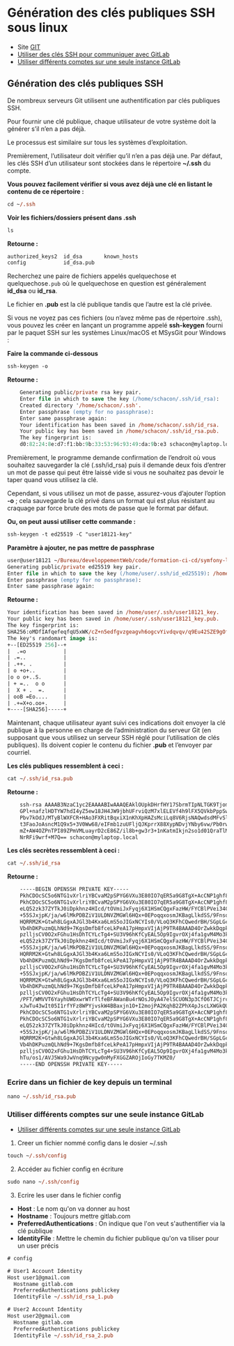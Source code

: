 # Génération des clés publiques SSH sous linux

- Site [GIT](https://git-scm.com/book/fr/v2/Git-sur-le-serveur-G%C3%A9n%C3%A9ration-des-cl%C3%A9s-publiques-SSH)
- [Utiliser des clés SSH pour communiquer avec GitLab](https://docs.gitlab.com/ee/user/ssh.html)
- [Utiliser différents comptes sur une seule instance GitLab](https://docs.gitlab.com/ee/user/ssh.html#use-different-accounts-on-a-single-gitlab-instance)

## Génération des clés publiques SSH

De nombreux serveurs Git utilisent une authentification par clés publiques SSH. 

Pour fournir une clé publique, chaque utilisateur de votre système doit la générer s’il n’en a pas déjà. 

Le processus est similaire sur tous les systèmes d’exploitation. 

Premièrement, l’utilisateur doit vérifier qu’il n’en a pas déjà une. Par défaut, les clés SSH d’un utilisateur sont stockées dans le répertoire **~/.ssh** du compte. 

**Vous pouvez facilement vérifier si vous avez déjà une clé en listant le contenu de ce répertoire :**

```ps
cd ~/.ssh
```

**Voir les fichiers/dossiers présent dans .ssh**
```ps
ls
```

**Retourne :**
```ps
authorized_keys2  id_dsa       known_hosts
config            id_dsa.pub
```

Recherchez une paire de fichiers appelés quelquechose et quelquechose`.pub` où le quelquechose en question est généralement **id_dsa** ou **id_rsa**. 

Le fichier en **.pub** est la clé publique tandis que l’autre est la clé privée. 

Si vous ne voyez pas ces fichiers (ou n’avez même pas de répertoire .ssh), vous pouvez les créer en lançant un programme appelé **ssh-keygen** fourni par le paquet SSH sur les systèmes Linux/macOS et MSysGit pour Windows :

**Faire la commande ci-dessous**
```ps
ssh-keygen -o
```

**Retourne :**
```ps
    Generating public/private rsa key pair.
    Enter file in which to save the key (/home/schacon/.ssh/id_rsa):
    Created directory '/home/schacon/.ssh'.
    Enter passphrase (empty for no passphrase):
    Enter same passphrase again:
    Your identification has been saved in /home/schacon/.ssh/id_rsa.
    Your public key has been saved in /home/schacon/.ssh/id_rsa.pub.
    The key fingerprint is:
    d0:82:24:8e:d7:f1:bb:9b:33:53:96:93:49:da:9b:e3 schacon@mylaptop.local
```


Premièrement, le programme demande confirmation de l’endroit où vous souhaitez sauvegarder la clé (.ssh/id_rsa) puis il demande deux fois d’entrer un mot de passe qui peut être laissé vide si vous ne souhaitez pas devoir le taper quand vous utilisez la clé. 

Cependant, si vous utilisez un mot de passe, assurez-vous d’ajouter l’option **-o** ; cela sauvegarde la clé privé dans un format qui est plus résistant au craquage par force brute des mots de passe que le format par défaut.

**Ou, on peut aussi utiliser cette commande :**
```ps
ssh-keygen -t ed25519 -C "user18121-key"
```

**Paramètre à ajouter, ne pas mettre de passphrase**
```ps
user@user18121 ~/Bureau/developpementWeb/code/formation-ci-cd/symfony-local (master)$ ssh-keygen -t ed25519 -C "user18121-key"
Generating public/private ed25519 key pair.
Enter file in which to save the key (/home/user/.ssh/id_ed25519): /home/user/.ssh/user18121_key
Enter passphrase (empty for no passphrase): 
Enter same passphrase again:
```

**Retourne :**
```ps
Your identification has been saved in /home/user/.ssh/user18121_key.
Your public key has been saved in /home/user/.ssh/user18121_key.pub.
The key fingerprint is:
SHA256:oMDfIAfqefeqfqU5xWK/cZ+n5edfgvzgeagvh6ogcvYivdqvqv/q9Eu42SZE9gOf3s user18121-key
The key's randomart image is:
+--[ED25519 256]--+
|  .=o            |
| .=..            |
| .++. .          |
| o +o+..         |
|o o o+..S.       |
| + =..  o o      |
|  X + .  =.      |
| ooB =Eo....     |
| .+=X+o.oo+.     |
+----[SHA256]-----+
```


Maintenant, chaque utilisateur ayant suivi ces indications doit envoyer la clé publique à la personne en charge de l’administration du serveur Git (en supposant que vous utilisez un serveur SSH réglé pour l’utilisation de clés publiques). Ils doivent copier le contenu du fichier **.pub** et l’envoyer par courriel. 

**Les clés publiques ressemblent à ceci :**
```ps
cat ~/.ssh/id_rsa.pub
```
**Retourne :**
```bash
    ssh-rsa AAAAB3NzaC1yc2EAAAABIwAAAQEAklOUpkDHrfHY17SbrmTIpNLTGK9Tjom/BWDSU
    GPl+nafzlHDTYW7hdI4yZ5ew18JH4JW9jbhUFrviQzM7xlELEVf4h9lFX5QVkbPppSwg0cda3
    Pbv7kOdJ/MTyBlWXFCR+HAo3FXRitBqxiX1nKhXpHAZsMciLq8V6RjsNAQwdsdMFvSlVK/7XA
    t3FaoJoAsncM1Q9x5+3V0Ww68/eIFmb1zuUFljQJKprrX88XypNDvjYNby6vw/Pb0rwert/En
    mZ+AW4OZPnTPI89ZPmVMLuayrD2cE86Z/il8b+gw3r3+1nKatmIkjn2so1d01QraTlMqVSsbx
    NrRFi9wrf+M7Q== schacon@mylaptop.local
```

**Les clés secrètes ressemblent à ceci :**

```ps
cat ~/.ssh/id_rsa
```

**Retourne :**
```bash
    -----BEGIN OPENSSH PRIVATE KEY-----
    PkhCDOcSC5o6NTG1vXrlriYBCvaM2pSPYG6VXu3E80IO7qER5a9G8TgX+AcCNP1ghf83Ra
    PkhCDOcSC5o6NTG1vXrlriYBCvaM2pSPYG6VXu3E80IO7qER5a9G8TgX+AcCNP1ghf83Ra
    eLQ52zk37ZYTkJ0iDpkhnz4HIcd/tOVmiJxFyqj6X1HSmCQgxFazHW/FYCBlPVei34Cvqh
    +55SJxjpK/ja/w6lMkPDBZiV1ULDNVZMGWl6HQx+0EPoqqxosmJKBagLlkdSS/9FnsoEoF
    HQRRM2K+Gtwh8LGgxAJGl3b4Kxa6LmS5oJIGxNCYIs0/VLoQ3KFhCQwedrBH/SGpLGcY3b
    Vb4hDKPuzmQLhNd9+7KgsDmfb8fceLkPeA17pHmpxVIjAjP9TR4BAAAD4OrZwkkDqpkOuf
    pzlljsCV0O2xFGhu1HsDhTCYLcTg4+SU3V96hKfCyEAL5Op9IgvrOXj4fa1gvM4Mo3kz+h
    eLQ52zk37ZYTkJ0iDpkhnz4HIcd/tOVmiJxFyqj6X1HSmCQgxFazHW/FYCBlPVei34Cvqh
    +55SJxjpK/ja/w6lMkPDBZiV1ULDNVZMGWl6HQx+0EPoqqxosmJKBagLlkdSS/9FnsoEoF
    HQRRM2K+Gtwh8LGgxAJGl3b4Kxa6LmS5oJIGxNCYIs0/VLoQ3KFhCQwedrBH/SGpLGcY3b
    Vb4hDKPuzmQLhNd9+7KgsDmfb8fceLkPeA17pHmpxVIjAjP9TR4BAAAD4OrZwkkDqpkOuf
    pzlljsCV0O2xFGhu1HsDhTCYLcTg4+SU3V96hKfCyEAL5Op9IgvrOXj4fa1gvM4Mo3kz+h
    +55SJxjpK/ja/w6lMkPDBZiV1ULDNVZMGWl6HQx+0EPoqqxosmJKBagLlkdSS/9FnsoEoF
    HQRRM2K+Gtwh8LGgxAJGl3b4Kxa6LmS5oJIGxNCYIs0/VLoQ3KFhCQwedrBH/SGpLGcY3b
    Vb4hDKPuzmQLhNd9+7KgsDmfb8fceLkPeA17pHmpxVIjAjP9TR4BAAAD4OrZwkkDqpkOuf
    pzlljsCV0O2xFGhu1HsDhTCYLcTg4+SU3V96hKfCyEAL5Op9IgvrOXj4fa1gvM4Mo3kz+h
    /PFT/WMVVT6YayhUWOxwrWTrTlfeBFAWanBu4rNOsJOyA47elSCUON3p3CfO6TJCjrc4jh
    xJwTu43wIt05I1rfYFz8WPYjvskW4BBaxjn1O+I2mojPA2KqhB2ZPhX4pJscLXWGkQUd2F
    PkhCDOcSC5o6NTG1vXrlriYBCvaM2pSPYG6VXu3E80IO7qER5a9G8TgX+AcCNP1ghf83Ra
    PkhCDOcSC5o6NTG1vXrlriYBCvaM2pSPYG6VXu3E80IO7qER5a9G8TgX+AcCNP1ghf83Ra
    eLQ52zk37ZYTkJ0iDpkhnz4HIcd/tOVmiJxFyqj6X1HSmCQgxFazHW/FYCBlPVei34Cvqh
    +55SJxjpK/ja/w6lMkPDBZiV1ULDNVZMGWl6HQx+0EPoqqxosmJKBagLlkdSS/9FnsoEoF
    HQRRM2K+Gtwh8LGgxAJGl3b4Kxa6LmS5oJIGxNCYIs0/VLoQ3KFhCQwedrBH/SGpLGcY3b
    Vb4hDKPuzmQLhNd9+7KgsDmfb8fceLkPeA17pHmpxVIjAjP9TR4BAAAD4OrZwkkDqpkOuf
    pzlljsCV0O2xFGhu1HsDhTCYLcTg4+SU3V96hKfCyEAL5Op9IgvrOXj4fa1gvM4Mo3kz+h
    hTu/os1/AVJ5Wa9JwVnq9Ncygw0nMyFXGGZAROjIoGy7TKMZ0/
    -----END OPENSSH PRIVATE KEY-----
```

### Ecrire dans un fichier de key depuis un terminal

```ps
nano ~/.ssh/id_rsa.pub
```

### Utiliser différents comptes sur une seule instance GitLab

- [Utiliser différents comptes sur une seule instance GitLab](https://docs.gitlab.com/ee/user/ssh.html#use-different-accounts-on-a-single-gitlab-instance)

1. Creer un fichier nommé config dans le dosier ~/.ssh

```ps
touch ~/.ssh/config
```

2. Accéder au fichier config en écriture 

```ps
sudo nano ~/.ssh/config
```

3. Ecrire les user dans le fichier config

- **Host** : Le nom qu'on va donner au host
- **Hostname** : Toujours mettre gitlab.com
- **PreferredAuthentications** : On indique que l'on veut s'authentifier via la clé publique
- **IdentityFile** : Mettre le chemin du fichier publique qu'on va tiliser pour un user précis

```ps
# config

# User1 Account Identity
Host user1@gmail.com
  Hostname gitlab.com
  PreferredAuthentications publickey
  IdentityFile ~/.ssh/id_rsa_1.pub

# User2 Account Identity
Host user2@gmail.com
  Hostname gitlab.com
  PreferredAuthentications publickey
  IdentityFile ~/.ssh/id_rsa_2.pub
```



